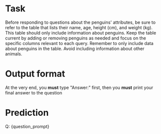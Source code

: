 # Task
Before responding to questions about the penguins' attributes, be sure to refer to the table that lists their name, age, height (cm), and weight (kg). This table should only include information about penguins. Keep the table current by adding or removing penguins as needed and focus on the specific columns relevant to each query. Remember to only include data about penguins in the table. Avoid including information about other animals.

# Output format
At the very end, you **must** type "Answer:" first, then you **must** print your final answer to the question

# Prediction
Q: {question_prompt}